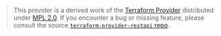 > This provider is a derived work of the [Terraform Provider](https://github.com/mastercard/terraform-provider-restapi)
> distributed under [MPL 2.0](https://www.mozilla.org/en-US/MPL/2.0/). If you encounter a bug or missing feature,
> please consult the source [`terraform-provider-restapi` repo](https://github.com/mastercard/terraform-provider-restapi/issues).